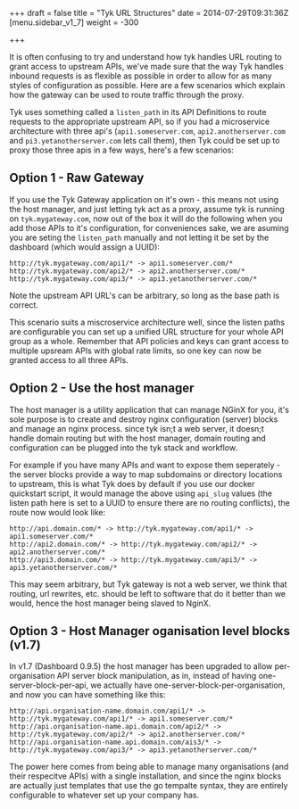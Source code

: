 +++
draft = false
title = "Tyk URL Structures"
date = 2014-07-29T09:31:36Z
[menu.sidebar_v1_7]
    weight = -300
    
+++

It is often confusing to try and understand how tyk handles URL routing to grant access to upstream APIs, we've made sure that the way Tyk handles inbound requests is as flexible as possible in order to allow for as many styles of configuration as possible. Here are a few scenarios which explain how the gateway can be used to route traffic through the proxy.

Tyk uses something called a `listen_path` in its API Definitions to route requests to the appropriate upstream API, so if you had a microservice architecture with three api's (`api1.someserver.com`, `api2.anotherserver.com` and `pi3.yetanotherserver.com` lets call them), then Tyk could be set up to proxy those three apis in a few ways, here's a few scenarios:


## Option 1 - Raw Gateway

If you use the Tyk Gateway application on it's own - this means not using the host manager, and just letting tyk act as a proxy, assume tyk is running on `tyk.mygateway.com`, now out of the box it will do the following when you add those APIs to it's configuration, for conveniences sake, we are asuming you are seting the `listen_path` manually and not letting it be set by the dashboard (which would assign a UUID):

	http://tyk.mygateway.com/api1/* -> api1.someserver.com/*
	http://tyk.mygateway.com/api2/* -> api2.anotherserver.com/*
	http://tyk.mygateway.com/api3/* -> api3.yetanotherserver.com/*

Note the upstream API URL's can be arbitrary, so long as the base path is correct.

This scenario suits a miscroservice architecture well, since the listen paths are configurable you can set up a unified URL structure for your whole API group as a whole. Remember that API policies and keys can grant access to multiple upsream APIs with global rate limits, so one key can now be granted access to all three APIs.

## Option 2 - Use the host manager

The host manager is a utility application that can manage NGinX for you, it's sole purpose is to create and destroy nginx configuration (server) blocks and manage an nginx process. since tyk isn;t a web server, it doesn;t handle domain routing but with the host manager, domain routing and configuration can be plugged into the tyk stack and workflow. 

For example if you have many APIs and want to expose them seperately - the server blocks provide a way to map subdomains or directory locations to upstream, this is what Tyk does by default if you use our docker quickstart script, it would manage the above using `api_slug` values (the listen path here is set to a UUID to ensure there are no routing conflicts), the route now would look like:

	http://api.domain.com/* -> http://tyk.mygateway.com/api1/* -> api1.someserver.com/*
	http://api2.domain.com/* -> http://tyk.mygateway.com/api2/* -> api2.anotherserver.com/*
	http://api3.domain.com/* -> http://tyk.mygateway.com/api3/* -> api3.yetanotherserver.com/*

This may seem arbitrary, but Tyk gateway is not a web server, we think that routing, url rewrites, etc. should be left to software that do it better than we would, hence the host manager being slaved to NginX.

## Option 3 - Host Manager oganisation level blocks (v1.7)

In v1.7 (Dashboard 0.9.5) the host manager has been upgraded to allow per-organisation API server block manipulation, as in, instead of having one-server-block-per-api, we actually have one-server-block-per-organisation, and now you can have something like this:

	http://api.organisation-name.domain.com/api1/* -> http://tyk.mygateway.com/api1/* -> api1.someserver.com/*
	http://api.organisation-name.api.domain.com/api2/* -> http://tyk.mygateway.com/api2/* -> api2.anotherserver.com/*
	http://api.organisation-name.api.domain.com/ais3/* -> http://tyk.mygateway.com/api3/* -> api3.yetanotherserver.com/*

The power here comes from being able to manage many organisations (and their respecitve APIs) with a single installation, and since the nginx blocks are actually just templates that use the go tempalte syntax, they are entirely configurable to whatever set up your company has.
